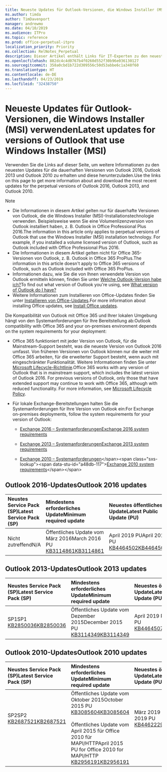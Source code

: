 ```yaml
---
title: Neueste Updates für Outlook-Versionen, die Windows Installer (MSI) verwenden
ms.author: timda
author: TimDavenport
manager: andrewmo
ms.date: 04/10/2019
ms.audience: ITPro
ms.topic: reference
ms.prod: office-perpetual-itpro
localization_priority: Priority
ms.collection: RelNotes_Perpetual
description: Dieser Artikel enthält Links für IT-Experten zu den neuesten Updateinformationen für dauerhafte Versionen von Outlook 2016, Outlook 2013 und Outlook 2010
ms.openlocfilehash: 882dc4c4d0767b4f0260d552f30b96e036130127
ms.sourcegitcommit: 358a0cbd1b722d309556c50d53abbe6c1a348f60
ms.translationtype: HT
ms.contentlocale: de-DE
ms.lasthandoff: 04/23/2019
ms.locfileid: "32438750"
---
```

# <a name="latest-updates-for-versions-of-outlook-that-use-windows-installer-msi"></a><span data-ttu-id="a48db-103">Neueste Updates für Outlook-Versionen, die Windows Installer (MSI) verwenden</span><span class="sxs-lookup"><span data-stu-id="a48db-103">Latest updates for versions of Outlook that use Windows Installer (MSI)</span></span>

<span data-ttu-id="a48db-104">Verwenden Sie die Links auf dieser Seite, um weitere Informationen zu den neuesten Updates für die dauerhaften Versionen von Outlook 2016, Outlook 2013 und Outlook 2010 zu erhalten und diese herunterzuladen.</span><span class="sxs-lookup"><span data-stu-id="a48db-104">Use the links on this page to get more information about and download the most recent updates for the perpetual versions of Outlook 2016, Outlook 2013, and Outlook 2010.</span></span>
  
> [!NOTE]
> - <span data-ttu-id="a48db-p101">Die Informationen in diesem Artikel gelten nur für dauerhafte Versionen von Outlook, die die Windows Installer (MSI)-Installationstechnologie verwenden. Beispielsweise wenn Sie eine Volumenlizenzversion von Outlook installiert haben, z. B. Outlook in Office Professional Plus 2016.</span><span class="sxs-lookup"><span data-stu-id="a48db-p101">The information in this article only applies to perpetual versions of Outlook that use the Windows Installer (MSI) installation technology. For example, if you installed a volume licensed version of Outlook, such as Outlook included with Office Professional Plus 2016.</span></span>
> - <span data-ttu-id="a48db-107">Die Informationen in diesem Artikel gelten nicht für Office 365-Versionen von Outlook, z. B. Outlook in Office 365 ProPlus.</span><span class="sxs-lookup"><span data-stu-id="a48db-107">The information in this article doesn't apply to Office 365 versions of Outlook, such as Outlook included with Office 365 ProPlus.</span></span>
> - <span data-ttu-id="a48db-108">Informationen dazu, wie Sie die von Ihnen verwendete Version von Outlook ermitteln können, finden Sie unter [Welche Outlook-Version habe ich?](https://support.office.com/article/b3a9568c-edb5-42b9-9825-d48d82b2257c)</span><span class="sxs-lookup"><span data-stu-id="a48db-108">To find out what version of Outlook you're using, see [What version of Outlook do I have?](https://support.office.com/article/b3a9568c-edb5-42b9-9825-d48d82b2257c)</span></span>
> - <span data-ttu-id="a48db-109">Weitere Informationen zum Installieren von Office-Updates finden Sie unter [Installieren von Office-Updates](https://support.office.com/article/2ab296f3-7f03-43a2-8e50-46de917611c5).</span><span class="sxs-lookup"><span data-stu-id="a48db-109">For more information about installing Office updates, see [Install Office updates](https://support.office.com/article/2ab296f3-7f03-43a2-8e50-46de917611c5).</span></span> 
  
<span data-ttu-id="a48db-110">Die Kompatibilität von Outlook mit Office 365 und Ihrer lokalen Umgebung hängt von den Systemanforderungen für Ihre Bereitstellung ab:</span><span class="sxs-lookup"><span data-stu-id="a48db-110">Outlook compatibility with Office 365 and your on-premises environment depends on the system requirements for your deployment:</span></span>
  
- <span data-ttu-id="a48db-p102">Office 365 funktioniert mit jeder Version von Outlook, für die Mainstream-Support besteht, was die neueste Version von Outlook 2016 umfasst. Von früheren Versionen von Outlook können nur die weiter mit Office 365 arbeiten, für die erweiterter Support besteht, wenn auch mit eingeschränkter Funktionalität. Weitere Informationen finden Sie unter [Microsoft Lifecycle-Richtlinie](https://support.microsoft.com/lifecycle).</span><span class="sxs-lookup"><span data-stu-id="a48db-p102">Office 365 works with any version of Outlook that is in mainstream support, which includes the latest version of Outlook 2016. For previous versions of Outlook, only those that have extended support may continue to work with Office 365, although with reduced functionality. For more information, see [Microsoft Lifecycle Policy](https://support.microsoft.com/lifecycle).</span></span>
    
- <span data-ttu-id="a48db-114">Für lokale Exchange-Bereitstellungen halten Sie die Systemanforderungen für Ihre Version von Outlook ein:</span><span class="sxs-lookup"><span data-stu-id="a48db-114">For Exchange on-premises deployments, follow the system requirements for your version of Outlook:</span></span>
    
  - [<span data-ttu-id="a48db-115">Exchange 2016 – Systemanforderungen</span><span class="sxs-lookup"><span data-stu-id="a48db-115">Exchange 2016 system requirements</span></span>](https://docs.microsoft.com/Exchange/plan-and-deploy/system-requirements)
    
  - [<span data-ttu-id="a48db-116">Exchange 2013 – Systemanforderungen</span><span class="sxs-lookup"><span data-stu-id="a48db-116">Exchange 2013 system requirements</span></span>](https://docs.microsoft.com/exchange/exchange-2013-system-requirements-exchange-2013-help)
    
  - <span data-ttu-id="a48db-117">[Exchange 2010 – Systemanforderungen](https://docs.microsoft.com/previous-versions/office/exchange-server-2010/aa996719(v=exchg.141))</span><span class="sxs-lookup"><span data-stu-id="a48db-117">[Exchange 2010 system requirements](https://docs.microsoft.com/previous-versions/office/exchange-server-2010/aa996719(v=exchg.141))</span></span>

   
## <a name="outlook-2016-updates"></a><span data-ttu-id="a48db-118">Outlook 2016-Updates</span><span class="sxs-lookup"><span data-stu-id="a48db-118">Outlook 2016 updates</span></span>

|<span data-ttu-id="a48db-119">**Neustes Service Pack (SP)**</span><span class="sxs-lookup"><span data-stu-id="a48db-119">**Latest Service Pack (SP)**</span></span>|<span data-ttu-id="a48db-120">**Mindestens erforderliches Update**</span><span class="sxs-lookup"><span data-stu-id="a48db-120">**Minimum required update**</span></span>|<span data-ttu-id="a48db-121">**Neuestes öffentliches Update**</span><span class="sxs-lookup"><span data-stu-id="a48db-121">**Latest Public Update (PU)**</span></span>|
|:-----|:-----|:-----|
|<span data-ttu-id="a48db-122">Nicht zutreffend</span><span class="sxs-lookup"><span data-stu-id="a48db-122">N/A</span></span>  <br/> |<span data-ttu-id="a48db-123">Öffentliches Update vom März 2016</span><span class="sxs-lookup"><span data-stu-id="a48db-123">March 2016 PU</span></span> <br/>[<span data-ttu-id="a48db-124">KB3114861</span><span class="sxs-lookup"><span data-stu-id="a48db-124">KB3114861</span></span>](https://support.microsoft.com/help/3114861) <br/> |<span data-ttu-id="a48db-125">April 2019 PU</span><span class="sxs-lookup"><span data-stu-id="a48db-125">April 2019 PU</span></span> <br/>[<span data-ttu-id="a48db-126">KB4464502</span><span class="sxs-lookup"><span data-stu-id="a48db-126">KB4464502</span></span>](https://support.microsoft.com/help/4464502) 

## <a name="outlook-2013-updates"></a><span data-ttu-id="a48db-127">Outlook 2013-Updates</span><span class="sxs-lookup"><span data-stu-id="a48db-127">Outlook 2013 updates</span></span>

|<span data-ttu-id="a48db-128">**Neustes Service Pack (SP)**</span><span class="sxs-lookup"><span data-stu-id="a48db-128">**Latest Service Pack (SP)**</span></span>|<span data-ttu-id="a48db-129">**Mindestens erforderliches Update**</span><span class="sxs-lookup"><span data-stu-id="a48db-129">**Minimum required update**</span></span>|<span data-ttu-id="a48db-130">**Neuestes öffentliches Update**</span><span class="sxs-lookup"><span data-stu-id="a48db-130">**Latest Public Update (PU)**</span></span>|
|:-----|:-----|:-----|
|<span data-ttu-id="a48db-131">SP1</span><span class="sxs-lookup"><span data-stu-id="a48db-131">SP1</span></span>  <br/>[<span data-ttu-id="a48db-132">KB2850036</span><span class="sxs-lookup"><span data-stu-id="a48db-132">KB2850036</span></span>](https://go.microsoft.com/fwlink/p/?LinkId=512538) <br/> |<span data-ttu-id="a48db-133">Öffentliches Update vom Dezember 2015</span><span class="sxs-lookup"><span data-stu-id="a48db-133">December 2015 PU</span></span> <br/>[<span data-ttu-id="a48db-134">KB3114349</span><span class="sxs-lookup"><span data-stu-id="a48db-134">KB3114349</span></span>](https://support.microsoft.com/kb/3114349) <br/> |<span data-ttu-id="a48db-135">April 2019 PU</span><span class="sxs-lookup"><span data-stu-id="a48db-135">April 2019 PU</span></span> <br/>[<span data-ttu-id="a48db-136">KB4464507</span><span class="sxs-lookup"><span data-stu-id="a48db-136">KB4464507</span></span>](https://support.microsoft.com/help/4464507)  |
   
## <a name="outlook-2010-updates"></a><span data-ttu-id="a48db-137">Outlook 2010-Updates</span><span class="sxs-lookup"><span data-stu-id="a48db-137">Outlook 2010 updates</span></span>

|<span data-ttu-id="a48db-138">**Neustes Service Pack (SP)**</span><span class="sxs-lookup"><span data-stu-id="a48db-138">**Latest Service Pack (SP)**</span></span>|<span data-ttu-id="a48db-139">**Mindestens erforderliches Update**</span><span class="sxs-lookup"><span data-stu-id="a48db-139">**Minimum required update**</span></span>|<span data-ttu-id="a48db-140">**Neuestes öffentliches Update**</span><span class="sxs-lookup"><span data-stu-id="a48db-140">**Latest Public Update (PU)**</span></span>|
|:-----|:-----|:-----|
|<span data-ttu-id="a48db-141">SP2</span><span class="sxs-lookup"><span data-stu-id="a48db-141">SP2</span></span> <br/>[<span data-ttu-id="a48db-142">KB2687521</span><span class="sxs-lookup"><span data-stu-id="a48db-142">KB2687521</span></span>](https://go.microsoft.com/fwlink/p/?LinkId=512542) <br><br><br><br/> |<span data-ttu-id="a48db-143">Öffentliches Update vom Oktober 2015</span><span class="sxs-lookup"><span data-stu-id="a48db-143">October 2015 PU</span></span> <br/> [<span data-ttu-id="a48db-144">KB3085604</span><span class="sxs-lookup"><span data-stu-id="a48db-144">KB3085604</span></span>](https://support.microsoft.com/kb/3085604) <br/><br/>  <span data-ttu-id="a48db-145">Öffentliches Update vom April 2015 für Office 2010 für MAPI/HTTP</span><span class="sxs-lookup"><span data-stu-id="a48db-145">April 2015 PU for Office 2010 for MAPI/HTTP</span></span> <br/> [<span data-ttu-id="a48db-146">KB2956191</span><span class="sxs-lookup"><span data-stu-id="a48db-146">KB2956191</span></span>](https://support.microsoft.com/de-DE/help/2956191/april-14-2015-update-for-office-2010-kb2956191) <br/> |<span data-ttu-id="a48db-147">März 2019 PU</span><span class="sxs-lookup"><span data-stu-id="a48db-147">March 2019 PU</span></span> <br/>[<span data-ttu-id="a48db-148">KB4462229</span><span class="sxs-lookup"><span data-stu-id="a48db-148">KB4462229</span></span>](https://support.microsoft.com/help/4462229) <br><br><br><br/>|
   

